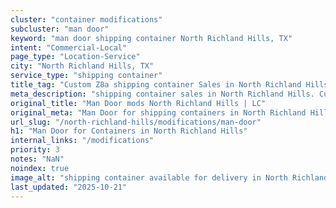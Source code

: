 ```yaml
---
cluster: "container modifications"
subcluster: "man door"
keyword: "man door shipping container North Richland Hills, TX"
intent: "Commercial-Local"
page_type: "Location-Service"
city: "North Richland Hills, TX"
service_type: "shipping container"
title_tag: "Custom Z8a shipping container Sales in North Richland Hills | LC Container"
meta_description: "shipping container sales in North Richland Hills. Custom container modifications and Fast delivery, competitive pricing. Serving modifications area. Quote ID: N0G. Call (214) 524-4168 for your free quote today."
original_title: "Man Door mods North Richland Hills | LC"
original_meta: "Man Door for shipping containers in North Richland Hills, TX. Local fabrication & pro install. LC Container — Since 2003. Get a quote."
url_slug: "/north-richland-hills/modifications/man-door"
h1: "Man Door for Containers in North Richland Hills"
internal_links: "/modifications"
priority: 3
notes: "NaN"
noindex: true
image_alt: "shipping container available for delivery in North Richland Hills"
last_updated: "2025-10-21"
---
```


<!-- TODO: Add unique city/inventory copy, images, and internal links here. -->
